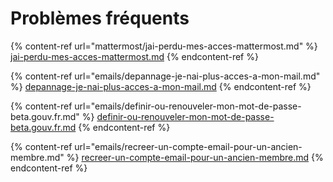 # Problèmes fréquents

{% content-ref url="mattermost/jai-perdu-mes-acces-mattermost.md" %}
[jai-perdu-mes-acces-mattermost.md](mattermost/jai-perdu-mes-acces-mattermost.md)
{% endcontent-ref %}

{% content-ref url="emails/depannage-je-nai-plus-acces-a-mon-mail.md" %}
[depannage-je-nai-plus-acces-a-mon-mail.md](emails/depannage-je-nai-plus-acces-a-mon-mail.md)
{% endcontent-ref %}

{% content-ref url="emails/definir-ou-renouveler-mon-mot-de-passe-beta.gouv.fr.md" %}
[definir-ou-renouveler-mon-mot-de-passe-beta.gouv.fr.md](emails/definir-ou-renouveler-mon-mot-de-passe-beta.gouv.fr.md)
{% endcontent-ref %}

{% content-ref url="emails/recreer-un-compte-email-pour-un-ancien-membre.md" %}
[recreer-un-compte-email-pour-un-ancien-membre.md](emails/recreer-un-compte-email-pour-un-ancien-membre.md)
{% endcontent-ref %}
